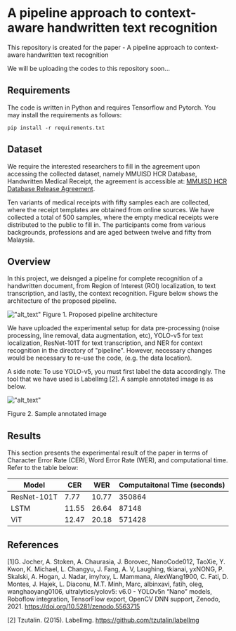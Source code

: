 # A pipeline approach to context-aware handwritten text recognition

This repository is created for the paper - A pipeline approach to context-aware handwritten text recognition

We will be uploading the codes to this repository soon...


## Requirements
The code is written in Python and requires Tensorflow and Pytorch. You may install the requirements as follows:
```
pip install -r requirements.txt
```

## Dataset
We require the interested researchers to fill in the agreement upon accessing the collected dataset, namely MMUISD HCR Database, Handwritten Medical Receipt, the agreement is accessible at: [MMUISD HCR Database Release Agreement](https://drive.google.com/file/d/1-MaV_aR9jdcLsUNQ-fB9gI25geVeMJAM/view?usp=sharing).

Ten variants of medical receipts with fifty samples each are collected, where the receipt templates are obtained from online sources. We have collected a total of 500 samples, where the empty medical receipts were distributed to the public to fill in. The participants come from various backgrounds, professions and are aged between twelve and fifty from Malaysia.

## Overview
In this project, we deisnged a pipeline for complete recognition of a handwritten document, from Region of Interest (ROI) localization, to text transcription, and lastly, the context recognition. Figure below shows the architecture of the proposed pipeline.

!["alt_text"](https://github.com/yeefantan/ResNet-101T-for-HCR/blob/main/figures/architecture.png "Architecture")
Figure 1. Proposed pipeline architecture

We have uploaded the experimental setup for data pre-processing (noise processing, line removal, data augmentation, etc), YOLO-v5 for text localization, ResNet-101T for text transcription, and NER for context recognition in the directory of "pipeline". However, necessary changes would be necessary to re-use the code, (e.g. the data location).

A side note: To use YOLO-v5, you must first label the data accordingly. The tool that we have used is LabelImg [2]. A sample annotated image is as below.

!["alt_text"](https://github.com/yeefantan/ResNet-101T-for-HCR/blob/main/figures/sample_annotated_image.png "Sample")

Figure 2. Sample annotated image

## Results

This section presents the experimental result of the paper in terms of Character Error Rate (CER), Word Error Rate (WER), and computational time. Refer to the table below:

|Model    | CER | WER |Computaitonal Time (seconds)|
|---------|-----|-----|----------------------------|
|ResNet-101T|7.77|10.77|350864|
|LSTM|11.55|26.64|87148|
|ViT|12.47|20.18|571428|

## References
[1]G. Jocher, A. Stoken, A. Chaurasia, J. Borovec, NanoCode012, TaoXie, Y. Kwon, K. Michael, L. Changyu, J. Fang, A. V, Laughing, tkianai, yxNONG, P. Skalski, A. Hogan, J. Nadar, imyhxy, L. Mammana, AlexWang1900, C. Fati, D. Montes, J. Hajek, L. Diaconu, M.T. Minh, Marc, albinxavi, fatih, oleg, wanghaoyang0106, ultralytics/yolov5: v6.0 - YOLOv5n “Nano” models, Roboflow integration, TensorFlow export, OpenCV DNN support, Zenodo, 2021. https://doi.org/10.5281/zenodo.5563715

[2] Tzutalin. (2015). LabelImg. https://github.com/tzutalin/labelImg

